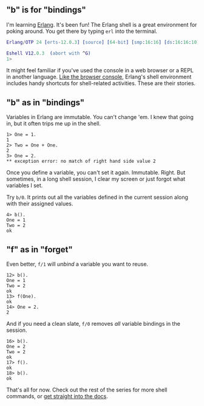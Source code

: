 ## "b" is for "bindings"

I'm learning  [Erlang](https://erlang.org). It's been fun! The Erlang shell is a great environment for poking around. You get there by typing `erl` into the terminal.

```erl
Erlang/OTP 24 [erts-12.0.3] [source] [64-bit] [smp:16:16] [ds:16:16:10] [async-threads:1] [jit] [dtrace]

Eshell V12.0.3  (abort with ^G)
1>
```

It might feel familiar if you've used the console in a web browser or a REPL in another language.  [Like the browser console](https://css-tricks.com/can-copy-console/),  Erlang's shell environment includes handy shortcuts for shell-related activities. These are their stories.

## "b" as in "bindings"

Variables in Erlang are immutable. You can't change 'em. I knew that going in, but it often trips me up in the shell.

```
1> One = 1.
1
2> Two = One + One.
2
3> One = 2.
** exception error: no match of right hand side value 2
```

Once you define a variable, you can't set it again. Immutable. Right. But sometimes, in a long shell session, I clear my screen or just forgot what variables I set.

Try `b/0`. It prints out all the variables defined in the current session along with their assigned values.

```
4> b().
One = 1
Two = 2
ok
```

## "f" as in "forget"

Even better, `f/1` will _unbind_ a variable you want to reuse.

```
12> b().
One = 1
Two = 2
ok
13> f(One).
ok
14> One = 2.
2
```

And if you need a clean slate, `f/0` removes _all_ variable bindings in the session.

```
16> b().
One = 2
Two = 2
ok
17> f().
ok
18> b().
ok
```

That's all for now. Check out the rest of the series for more shell commands, or [get straight into the docs](https://erlang.org/doc/man/shell.html#shell-commands).


